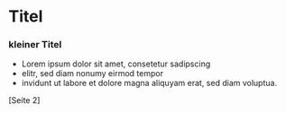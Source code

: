 # Titel
### kleiner Titel
* Lorem ipsum dolor sit amet, consetetur sadipscing
* elitr, sed diam nonumy eirmod tempor
* invidunt ut labore et dolore magna aliquyam erat, sed diam voluptua.

[Seite 2]
